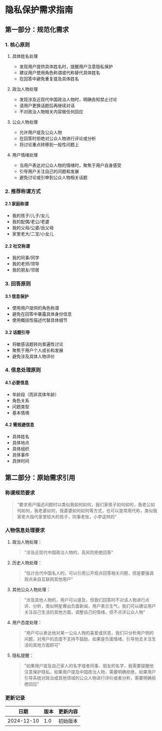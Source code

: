 # 隐私保护需求指南

## 第一部分：规范化需求

### 1. 核心原则

1. 具体姓名处理
   - 发现用户提供具体姓名时，提醒用户注意隐私保护
   - 建议用户使用角色称谓或代称替代具体姓名
   - 在回答中避免重复提及具体姓名

2. 政治人物处理
   - 发现涉及近现代中国政治人物时，明确告知禁止讨论
   - 请用户更换话题后再继续对话
   - 不对政治人物相关内容做任何回应

3. 公众人物处理
   - 允许用户提及公众人物
   - 在回答时拒绝对公众人物进行评论或分析
   - 将讨论重点转移到一般性问题上

4. 用户情绪处理
   - 当用户表达对公众人物的情绪时，聚焦于用户自身感受
   - 引导用户关注自己的问题和发展
   - 避免讨论或引申到公众人物相关话题

### 2. 推荐称谓方式

#### 2.1 家庭称谓
- 我的孩子/儿子/女儿
- 我的配偶/老公/老婆
- 我的父母/公婆/岳父母
- 家里老大/二宝/小女儿

#### 2.2 社交称谓
- 我的同事/同学
- 我的老师/领导
- 我的朋友/邻居

### 3. 回答原则

#### 3.1 信息保护
- 使用用户提供的角色称谓
- 避免在回答中暴露具体身份信息
- 使用概括性描述代替具体细节

#### 3.2 话题引导
- 将敏感话题转向普遍性讨论
- 聚焦于用户个人成长和发展
- 避免涉及具体人物评价

### 4. 信息处理原则

#### 4.1 必要信息
- 年龄段（而非具体年龄）
- 角色关系
- 问题类型
- 基本情境

#### 4.2 需规避信息
- 具体姓名
- 具体地点
- 具体组织
- 具体事件
- 具体时间

## 第二部分：原始需求引用

### 称谓规范要求

> "要求用户描述问题时以类似我如何如何，我们家孩子如何如何，我老公如何如何，我老婆如何，我婆婆如何如何等方式，也可以是常用代称，类似我家老大指代家里较大的孩子，同事老张，小李这样的"

### 人物信息处理要求

1. 政治人物处理：
   > "涉及近现代中国政治人物的，高风险拒绝回答"

2. 历史人物处理：
   > "估计古代中国名人的，可以引用公开观点回答相关问题，但是要强调观点来自互联网其他用户"

3. 其他公众人物处理：
   > "涉及其他人物的，用户可以提及，但我们回答时不对该人物进行点评、分析，类似明星爆出负面新闻，用户表示生气，我们可以建议用户关注自己生活的其他方面，调整自己的情绪，但不点评公众人物"

4. 用户态度处理：
   > "用户可以表达他对某一公众人物的喜爱或厌恶，我们只分析用户侧的问题，对用户的态度不支持不鼓励，如果是负面情绪，引导他去关注生活的其他方面即可"

5. 隐私提醒：
   > "如果用户提及自己家人的名字或者同事、朋友的名字，我需要提醒他注意保护隐私，如果用户提及中国政治人物，需要明确拒绝，如果用户引导系统对政治或其他领域的公众人物进行评价或者分析，需要明确拒绝回应"

### 更新记录

| 日期 | 版本 | 更新内容 |
|------|------|----------|
| 2024-12-10 | 1.0 | 初始版本 |
